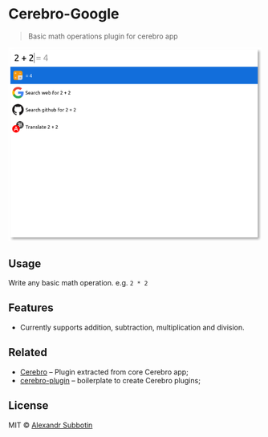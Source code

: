 # Cerebro-Google

> Basic math operations plugin for cerebro app

![](screenshot.png)

## Usage
Write any basic math operation. e.g. `2 * 2`

## Features

* Currently supports addition, subtraction, multiplication and division.

## Related

* [Cerebro](http://github.com/KELiON/cerebro) – Plugin extracted from core Cerebro app;
* [cerebro-plugin](http://github.com/KELiON/cerebro-plugin) – boilerplate to create Cerebro plugins;

## License

MIT © [Alexandr Subbotin](http://asubbotin.ru)